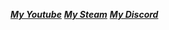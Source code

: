 [***My Youtube***](https://www.youtube.com/@MyBlueMufik)
[***My Steam***](https://www.youtube.com/@MyBlueMufik)
[***My Discord***](https://www.youtube.com/@MyBlueMufik)
